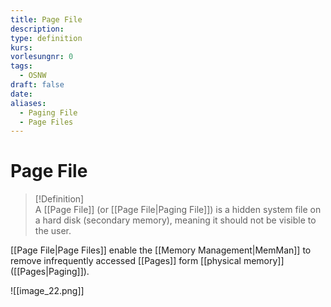 ```yaml
---
title: Page File
description: 
type: definition
kurs: 
vorlesungnr: 0
tags:
  - OSNW
draft: false
date: 
aliases:
  - Paging File
  - Page Files
---
```


# Page File

> [!Definition]  
> A [[Page File]] (or [[Page File|Paging File]]) is a hidden system file on a hard disk (secondary memory), meaning it should not be visible to the user.

[[Page File|Page Files]] enable the [[Memory Management|MemMan]] to remove infrequently accessed [[Pages]] form [[physical memory]] ([[Pages|Paging]]).

![[image_22.png]]